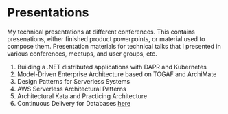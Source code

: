 # Presentations
My technical presentations at different conferences.
This contains presenations, either finished product powerpoints, or material used to compose them.
Presentation materials for technical talks that I presented in various conferences, meetups, and user groups, etc.
<br>
1. Building a .NET distributed applications with DAPR and Kubernetes
2. Model-Driven Enterprise Architecture based on TOGAF and ArchiMate
3. Design Patterns for Serverless Systems
4. AWS Serverless Architectural Patterns
5. Architectural Kata and Practicing Architecture
6. Continuous Delivery for Databases [here](https://www.youtube.com/watch?v=0IYTwzfHho0)




